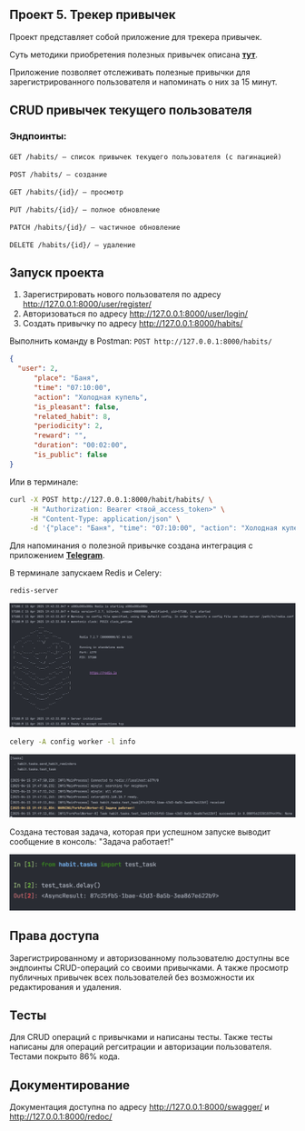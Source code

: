 ## Проект 5. Трекер привычек

Проект представляет собой приложение для трекера привычек.

Суть методики приобретения полезных привычек описана [**тут**](https://www.google.com/amp/s/lifehacker.ru/pravilo-dvux-minut/amp/).

Приложение позволяет отслеживать полезные привычки для зарегистрированного пользователя и напоминать о них за 15 минут.

## CRUD привычек текущего пользователя

### Эндпоинты:

```GET /habits/ — список привычек текущего пользователя (с пагинацией)```

```POST /habits/ — создание```

```GET /habits/{id}/ — просмотр```

```PUT /habits/{id}/ — полное обновление```

```PATCH /habits/{id}/ — частичное обновление```

```DELETE /habits/{id}/ — удаление```



## Запуск проекта

1. Зарегистрировать нового пользователя по адресу http://127.0.0.1:8000/user/register/
2. Авторизоваться по адресу http://127.0.0.1:8000/user/login/
3. Создать привычку по адресу http://127.0.0.1:8000/habits/

Выполнить команду в Postman:
```POST http://127.0.0.1:8000/habits/```
```json
{
  "user": 2,
      "place": "Баня",
      "time": "07:10:00",
      "action": "Холодная купель",
      "is_pleasant": false,
      "related_habit": 8,
      "periodicity": 2,
      "reward": "",
      "duration": "00:02:00",
      "is_public": false
}
```

Или в терминале:

```bash
curl -X POST http://127.0.0.1:8000/habit/habits/ \
     -H "Authorization: Bearer <твой_access_token>" \
     -H "Content-Type: application/json" \
     -d '{"place": "Баня", "time": "07:10:00", "action": "Холодная купель", "is_pleasant": false, "related_habit": 8, "periodicity": 2, "reward": "", "duration": "00:02:00", "is_public": false}'
```

Для напоминания о полезной привычке создана интеграция с приложением [**Telegram**](https://t.me/stasm226_habit_bot).

В терминале запускаем Redis и Celery:

```bash
redis-server
```
![Запуск Redis](/media/readme/1.png)

```bash
celery -A config worker -l info
```
![Запуск Celery](/media/readme/2.png)

Создана тестовая задача, которая при успешном запуске выводит сообщение в консоль: "Задача работает!"

![Запуск Celery Beat](/media/readme/3.png)


## Права доступа

 Зарегистрированному и авторизованному пользователю доступны все эндпоинты CRUD-операций со своими привычками. А также просмотр публичных привычек всех пользователей без возможности их редактирования и удаления.

## Тесты

Для CRUD операций с привычками и написаны тесты. Также тесты написаны для операций регситрации и авторизации пользователя.
Тестами покрыто 86% кода.


## Документирование

Документация доступна по адресу http://127.0.0.1:8000/swagger/ и http://127.0.0.1:8000/redoc/
